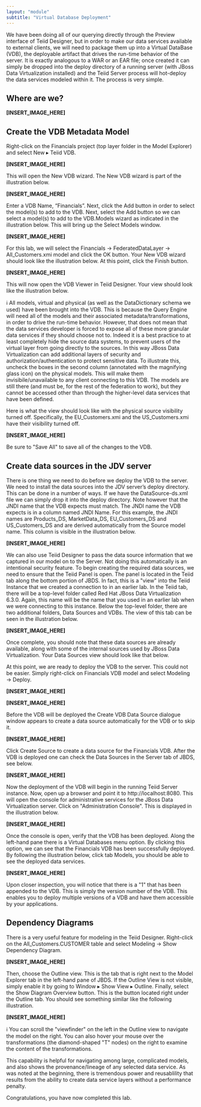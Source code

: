 ```yaml
---
layout: "module"
subtitle: "Virtual Database Deployment"
---
```


We have been doing all of our querying directly through the Preview interface of Teiid Designer, but in order to make our data services available to external clients, we will need to package them up into a Virtual DataBase (VDB), the deployable artifact that drives the run-time behavior of the server. It is exactly analogous to a WAR or an EAR file; once created it can simply be dropped into the deploy directory of a running server (with JBoss Data Virtualization installed) and the Teiid Server process will hot-deploy the data services modeled within it. The process is very simple.

## Where are we?

**[INSERT_IMAGE_HERE]**

## Create the VDB Metadata Model

Right-click on the Financials project (top layer folder in the Model Explorer) and select New ▸ Teiid VDB.

**[INSERT_IMAGE_HERE]**

This will open the New VDB wizard. The New VDB wizard is part of the illustration below.

**[INSERT_IMAGE_HERE]**

Enter a VDB Name, “Financials”. Next, click the Add button in order to select the model(s) to add to the VDB. Next, select the Add button so we can select a model(s) to add to the VDB.Models wizard as indicated in the illustration below. This will bring up the Select Models window.

**[INSERT_IMAGE_HERE]**

For this lab, we will select the Financials → FederatedDataLayer → All_Customers.xmi model and click the OK button. Your New VDB wizard should look like the illustration below. At this point, click the Finish button.

**[INSERT_IMAGE_HERE]**

This will now open the VDB Viewer in Teiid Designer. Your view should look like the illustration below.

:information_source: All models, virtual and physical (as well as the DataDictionary schema we used) have been brought into the VDB. This is because the Query Engine will need all of the models and their associated metadata/transformations, in order to drive the run-time behavior. However, that does not mean that the data services developer is forced to expose all of these more granular data services if they should choose not to. Indeed it is a best practice to at least completely hide the source data systems, to prevent users of the virtual layer from going directly to the sources. In this way JBoss Data Virtualization can add additional layers of security and authorization/authentication to protect sensitive data. To illustrate this, uncheck the boxes in the second column (annotated with the magnifying glass icon) on the physical models. This will make them invisibile/unavailable to any client connecting to this VDB. The models are still there (and must be, for the rest of the federation to work), but they cannot be accessed other than through the higher-level data services that have been defined.

Here is what the view should look like with the physical source visibility turned off. Specifically, the EU_Customers.xmi and the US_Customers.xmi have their visibility turned off.

**[INSERT_IMAGE_HERE]**

Be sure to "Save All" to save all of the changes to the VDB.

## Create data sources in the JDV server

There is one thing we need to do before we deploy the VDB to the server. We need to install the data sources into the JDV server’s deploy directory. This can be done in a number of ways. If we have the DataSource-ds.xml file we can simply drop it into the deploy directory. Note however that the JNDI name that the VDB expects must match. The JNDI name the VDB expects is in a column named JNDI Name. For this example, the JNDI names are Products_DS, MarketData_DS, EU_Customers_DS and US_Customers_DS and are derived automatically from the Source model name. This column is visible in the illustration below.

**[INSERT_IMAGE_HERE]**

We can also use Teiid Designer to pass the data source information that we captured in our model on to the Server. Not doing this automatically is an intentional security feature. To begin creating the required data sources, we need to ensure that the Teiid Panel is open. The panel is located in the Teiid tab along the bottom portion of JBDS. In fact, this is a "view" into the Teiid Instance that we created a connection to in an earlier lab. In the Teiid tab, there will be a top-level folder called Red Hat JBoss Data Virtualization 6.3.0. Again, this name will be the name that you used in an earlier lab when we were connecting to this instance. Below the top-level folder, there are two additional folders, Data Sources and VDBs. The view of this tab can be seen in the illustration below.

**[INSERT_IMAGE_HERE]**

Once complete, you should note that these data sources are already available, along with some of the internal sources used by JBoss Data Virtualization. Your Data Sources view should look like that below.

At this point, we are ready to deploy the VDB to the server. This could not be easier. Simply right-click on Financials VDB model and select Modeling → Deploy.

**[INSERT_IMAGE_HERE]**

**[INSERT_IMAGE_HERE]**

Before the VDB will be deployed the Create VDB Data Source dialogue window appears to create a data source automatically for the VDB or to skip it.

**[INSERT_IMAGE_HERE]**

Click Create Source to create a data source for the Financials VDB. After the VDB is deployed one can check the Data Sources in the Server tab of JBDS, see below.

**[INSERT_IMAGE_HERE]**

Now the deployment of the VDB will begin in the running Teiid Server instance. Now, open up a browser and point it to http://localhost:8080. This will open the console for administrative services for the JBoss Data Virtualization server. Click on "Administration Console". This is displayed in the illustration below.

**[INSERT_IMAGE_HERE]**

Once the console is open, verify that the VDB has been deployed. Along the left-hand pane there is a Virtual Databases menu option. By clicking this option, we can see that the Financials VDB has been successfully deployed. By following the illustration below, click tab Models, you should be able to see the deployed data services.

**[INSERT_IMAGE_HERE]**

Upon closer inspection, you will notice that there is a "1" that has been appended to the VDB. This is simply the version number of the VDB. This enables you to deploy multiple versions of a VDB and have them accessible by your applications.

## Dependency Diagrams

There is a very useful feature for modeling in the Teiid Designer. Right-click on the All_Customers.CUSTOMER table and select Modeling → Show Dependency Diagram.

**[INSERT_IMAGE_HERE]**

Then, choose the Outline view. This is the tab that is right next to the Model Explorer tab in the left-hand pane of JBDS. If the Outline View is not visible, simply enable it by going to Window ▸ Show View ▸ Outline. Finally, select the Show Diagram Overview button. This is the button located right under the Outline tab. You should see something similar like the following illustration.

**[INSERT_IMAGE_HERE]**

:information_source: You can scroll the "viewfinder" on the left in the Outline view to navigate the model on the right. You can also hover your mouse over the transformations (the diamond-shaped "T" nodes) on the right to examine the content of the transformations.

This capability is helpful for navigating among large, complicated models, and also shows the provenance/lineage of any selected data service. As was noted at the beginning, there is tremendous power and reusablility that results from the ability to create data service layers without a performance penalty.

Congratulations, you have now completed this lab.
